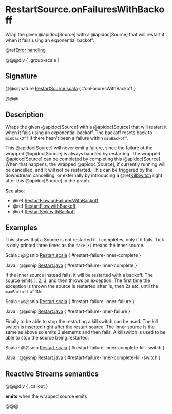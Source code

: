# RestartSource.onFailuresWithBackoff

Wrap the given @apidoc[Source] with a @apidoc[Source] that will restart it when it fails using an exponential backoff.

@ref[Error handling](../index.md#error-handling)

@@@div { .group-scala }

## Signature

@@signature [RestartSource.scala](/akka-stream/src/main/scala/akka/stream/scaladsl/RestartSource.scala) { #onFailuresWithBackoff }

@@@

## Description

Wraps the given @apidoc[Source] with a @apidoc[Source] that will restart it when it fails using an exponential backoff.
The backoff resets back to `minbackOff` if there hasn't been a failure within `minBackoff`.
 
This @apidoc[Source] will never emit a failure, since the failure of the wrapped @apidoc[Source] is always handled by
restarting. The wrapped @apidoc[Source] can be completed by completing this @apidoc[Source].
When that happens, the wrapped @apidoc[Source], if currently running will be cancelled, and it will not be restarted.
This can be triggered by the downstream cancelling, or externally by introducing a @ref[KillSwitch](../../stream-dynamic.md#controlling-stream-completion-with-killswitch) right
after this @apidoc[Source] in the graph.

See also: 
 
* @ref:[RestartFlow.onFailuresWithBackoff](../RestartFlow/onFailuresWithBackoff.md)
* @ref:[RestartFlow.withBackoff](../RestartFlow/withBackoff.md)
* @ref:[RestartSink.withBackoff](../RestartSink/withBackoff.md)

## Examples

This shows that a Source is not restarted if it completes, only if it fails. Tick is only printed
three times as the `take(3)` means the inner source.

Scala
:  @@snip [Restart.scala](/akka-docs/src/test/scala/docs/stream/operators/source/Restart.scala) { #restart-failure-inner-complete }

Java
:  @@snip [Restart.java](/akka-docs/src/test/java/jdocs/stream/operators/source/Restart.java) { #restart-failure-inner-complete }

If the inner source instead fails, it will be restarted with a backoff. The source emits 1, 2, 3, and then throws an exception.
The first time the exception is thrown the source is restarted after 1s, then 2s etc, until the `maxBackoff` of 10s.

Scala
:  @@snip [Restart.scala](/akka-docs/src/test/scala/docs/stream/operators/source/Restart.scala) { #restart-failure-inner-failure }

Java
:  @@snip [Restart.java](/akka-docs/src/test/java/jdocs/stream/operators/source/Restart.java) { #restart-failure-inner-failure }

Finally to be able to stop the restarting a kill switch can be used. The kill switch is inserted right after the restart
source. The inner source is the same as above so emits 3 elements and then fails. A killswitch is used to be able to stop the source
being restarted: 

Scala
:  @@snip [Restart.scala](/akka-docs/src/test/scala/docs/stream/operators/source/Restart.scala) { #restart-failure-inner-complete-kill-switch }

Java
:  @@snip [Restart.java](/akka-docs/src/test/java/jdocs/stream/operators/source/Restart.java) { #restart-failure-inner-complete-kill-switch }

## Reactive Streams semantics

@@@div { .callout }

**emits** when the wrapped source emits

@@@
